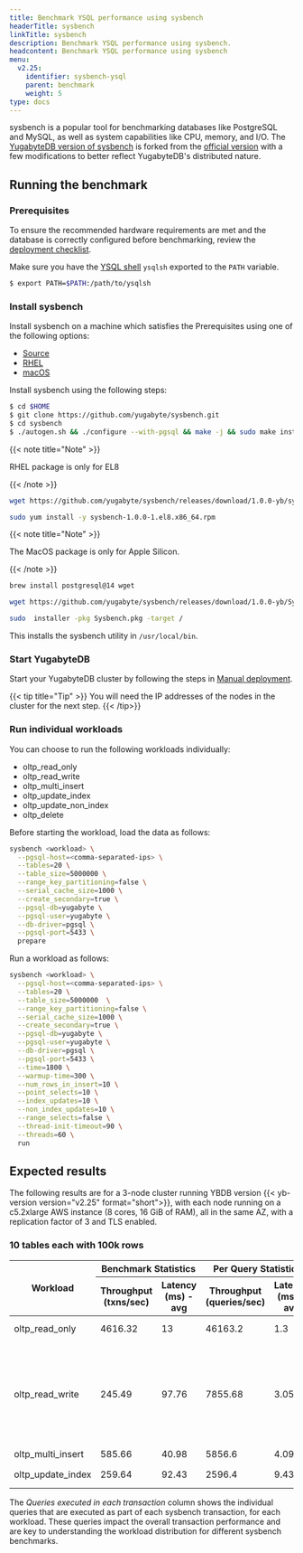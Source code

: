```yaml
---
title: Benchmark YSQL performance using sysbench
headerTitle: sysbench
linkTitle: sysbench
description: Benchmark YSQL performance using sysbench.
headcontent: Benchmark YSQL performance using sysbench
menu:
  v2.25:
    identifier: sysbench-ysql
    parent: benchmark
    weight: 5
type: docs
---
```


sysbench is a popular tool for benchmarking databases like PostgreSQL and MySQL, as well as system capabilities like CPU, memory, and I/O. The [YugabyteDB version of sysbench](https://github.com/yugabyte/sysbench) is forked from the [official version](https://github.com/akopytov/sysbench) with a few modifications to better reflect YugabyteDB's distributed nature.

## Running the benchmark

### Prerequisites

To ensure the recommended hardware requirements are met and the database is correctly configured before benchmarking, review the [deployment checklist](../../deploy/checklist/).

Make sure you have the [YSQL shell](../../api/ysqlsh/) `ysqlsh` exported to the `PATH` variable.

```sh
$ export PATH=$PATH:/path/to/ysqlsh
```

### Install sysbench

Install sysbench on a machine which satisfies the Prerequisites using one of
the following options:

<ul class="nav nav-tabs nav-tabs-yb">
    <li>
    <a href="#github" class="nav-link active" id="github-tab" data-bs-toggle="tab" role="tab" aria-controls="github" aria-selected="true">
      <i class="fab fa-github" aria-hidden="true"></i>
      Source
    </a>
  </li>
  <li>
    <a href="#rhel" class="nav-link" id="rhel-tab" data-bs-toggle="tab" role="tab" aria-controls="rhel" aria-selected="true">
      <i class="fa-brands fa-redhat" aria-hidden="true"></i>
      RHEL
    </a>
  </li>
  <li >
    <a href="#macos" class="nav-link" id="macos-tab" data-bs-toggle="tab" role="tab" aria-controls="macos" aria-selected="true">
      <i class="fa-brands fa-apple" aria-hidden="true"></i>
      macOS
    </a>
  </li>

</ul>

<div class="tab-content">
  <div id="github" class="tab-pane fade show active" role="tabpanel" aria-labelledby="github-tab">

Install sysbench using the following steps:

```sh
$ cd $HOME
$ git clone https://github.com/yugabyte/sysbench.git
$ cd sysbench
$ ./autogen.sh && ./configure --with-pgsql && make -j && sudo make install
```

  </div>

  <div id="rhel" class="tab-pane fade" role="tabpanel" aria-labelledby="rhel-tab">

{{< note title="Note" >}}

RHEL package is only for EL8

{{< /note >}}

```sh
wget https://github.com/yugabyte/sysbench/releases/download/1.0.0-yb/sysbench-1.0.0-1.el8.x86_64.rpm

sudo yum install -y sysbench-1.0.0-1.el8.x86_64.rpm
```

  </div>
  <div id="macos" class="tab-pane fade" role="tabpanel" aria-labelledby="macos-tab">

{{< note title="Note" >}}

The MacOS package is only for Apple Silicon.

{{< /note >}}

```sh
brew install postgresql@14 wget

wget https://github.com/yugabyte/sysbench/releases/download/1.0.0-yb/Sysbench.pkg

sudo  installer -pkg Sysbench.pkg -target /
```

  </div>

</div>

This installs the sysbench utility in `/usr/local/bin`.

### Start YugabyteDB

Start your YugabyteDB cluster by following the steps in [Manual deployment](../../deploy/manual-deployment/).

{{< tip title="Tip" >}}
You will need the IP addresses of the nodes in the cluster for the next step.
{{< /tip>}}

### Run individual workloads

You can choose to run the following workloads individually:

* oltp_read_only
* oltp_read_write
* oltp_multi_insert
* oltp_update_index
* oltp_update_non_index
* oltp_delete

Before starting the workload, load the data as follows:

```sh
sysbench <workload> \
  --pgsql-host=<comma-separated-ips> \
  --tables=20 \
  --table_size=5000000 \
  --range_key_partitioning=false \
  --serial_cache_size=1000 \
  --create_secondary=true \
  --pgsql-db=yugabyte \
  --pgsql-user=yugabyte \
  --db-driver=pgsql \
  --pgsql-port=5433 \
  prepare

```

Run a workload as follows:

```sh
sysbench <workload> \
  --pgsql-host=<comma-separated-ips> \
  --tables=20 \
  --table_size=5000000  \
  --range_key_partitioning=false \
  --serial_cache_size=1000 \
  --create_secondary=true \
  --pgsql-db=yugabyte \
  --pgsql-user=yugabyte \
  --db-driver=pgsql \
  --pgsql-port=5433 \
  --time=1800 \
  --warmup-time=300 \
  --num_rows_in_insert=10 \
  --point_selects=10 \
  --index_updates=10 \
  --non_index_updates=10 \
  --range_selects=false \
  --thread-init-timeout=90 \
  --threads=60 \
  run

```

## Expected results

The following results are for a 3-node cluster running YBDB version {{< yb-version version="v2.25" format="short">}}, with each node running on a c5.2xlarge AWS instance (8 cores, 16 GiB of RAM), all in the same AZ, with a replication factor of 3 and TLS enabled.

### 10 tables each with 100k rows

<table>
  <thead>
    <tr>
      <th rowspan="2">Workload</th>
      <th colspan="2">Benchmark Statistics</th>
      <th colspan="2">Per Query Statistics</th>
      <th rowspan="2">Queries executed in each transaction</th>
    </tr>
    <tr>
      <th>Throughput (txns/sec)</th>
      <th>Latency (ms) - avg</th>
      <th>Throughput (queries/sec)</th>
      <th>Latency (ms) - avg</th>
    </tr>
  </thead>
  <tbody>
    <tr>
      <td>oltp_read_only</td>
      <td>4616.32</td>
      <td>13</td>
      <td>46163.2</td>
      <td>1.3</td>
      <td>10 point selects</td>
    </tr>
    <tr>
      <td>oltp_read_write</td>
      <td>245.49</td>
      <td>97.76</td>
      <td>7855.68</td>
      <td>3.05</td>
      <td>10 point selects <br> 10 index updates <br> 10 non-index update <br> 1 Insert <br> 1 Delete</td>
    </tr>
    <tr>
      <td>oltp_multi_insert</td>
      <td>585.66</td>
      <td>40.98</td>
      <td>5856.6</td>
      <td>4.09</td>
      <td>10 Insert</td>
    </tr>
    <tr>
      <td>oltp_update_index</td>
      <td>259.64</td>
      <td>92.43</td>
      <td>2596.4</td>
      <td>9.43</td>
      <td>10 index updates</td>
    </tr>
  </tbody>
</table>

The _Queries executed in each transaction_ column shows the individual queries that are executed as part of each sysbench transaction, for each workload. These queries impact the overall transaction performance and are key to understanding the workload distribution for different sysbench benchmarks.
